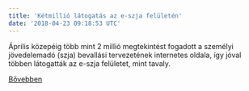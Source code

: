 ```yaml
---
title: 'Kétmillió látogatás az e-szja felületén'
date: '2018-04-23 09:18:53 UTC'
---
```


Április közepéig több mint 2 millió megtekintést fogadott a személyi jövedelemadó (szja) bevallási tervezetének internetes oldala, így jóval többen látogatták az e-szja felületet, mint tavaly.


[Bővebben](https://ift.tt/2vC2Pk5)
